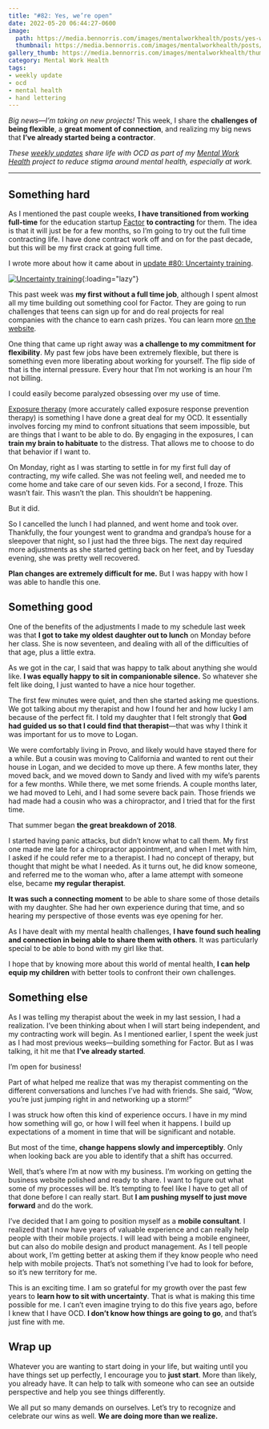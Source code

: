 ```yaml
---
title: "#82: Yes, we’re open"
date: 2022-05-20 06:44:27-0600
image: 
  path: https://media.bennorris.com/images/mentalworkhealth/posts/yes-we’re-open.jpg
  thumbnail: https://media.bennorris.com/images/mentalworkhealth/posts/thumbnails/yes-we’re-open.jpg
gallery_thumb: https://media.bennorris.com/images/mentalworkhealth/thumbs/yes-we’re-open.jpg
category: Mental Work Health
tags:
- weekly update
- ocd
- mental health
- hand lettering
---
```


_Big news—I’m taking on new projects!_ This week, I share the **challenges of being flexible**, a **great moment of connection**, and realizing my big news that **I’ve already started being a contractor**.

_These [weekly updates](https://bennorris.com/tags/weekly-update/) share life with OCD as part of my [Mental Work Health](https://bennorris.com/mental-work-health) project to reduce stigma around mental health, especially at work._

***


## Something hard

As I mentioned the past couple weeks, **I have transitioned from working full-time** for the education startup [Factor](https://www.joinfactor.com/about) **to contracting** for them. The idea is that it will just be for a few months, so I’m going to try out the full time contracting life. I have done contract work off and on for the past decade, but this will be my first crack at going full time.

I wrote more about how it came about in [update #80: Uncertainty training](https://bennorris.com/2022/05/06/uncertainty-training).

[![Uncertainty training](https://media.bennorris.com/images/mentalworkhealth/posts/uncertainty-training.jpg)](https://bennorris.com/2022/05/06/uncertainty-training){:loading="lazy"}

This past week was **my first without a full time job**, although I spent almost all my time building out something cool for Factor. They are going to run challenges that teens can sign up for and do real projects for real companies with the chance to earn cash prizes. You can learn more [on the website](https://www.joinfactor.com/challenges).

One thing that came up right away was **a challenge to my commitment for flexibility**. My past few jobs have been extremely flexible, but there is something even more liberating about working for yourself. The flip side of that is the internal pressure. Every hour that I’m not working is an hour I’m not billing.

I could easily become paralyzed obsessing over my use of time.

[Exposure therapy](https://en.wikipedia.org/wiki/Exposure_therapy) (more accurately called exposure response prevention therapy) is something I have done a great deal for my OCD. It essentially involves forcing my mind to confront situations that seem impossible, but are things that I want to be able to do. By engaging in the exposures, I can **train my brain to habituate** to the distress. That allows me to choose to do that behavior if I want to.

On Monday, right as I was starting to settle in for my first full day of contracting, my wife called. She was not feeling well, and needed me to come home and take care of our seven kids. For a second, I froze. This wasn’t fair. This wasn’t the plan. This shouldn’t be happening.

But it did.

So I cancelled the lunch I had planned, and went home and took over. Thankfully, the four youngest went to grandma and grandpa’s house for a sleepover that night, so I just had the three bigs. The next day required more adjustments as she started getting back on her feet, and by Tuesday evening, she was pretty well recovered.

**Plan changes are extremely difficult for me.** But I was happy with how I was able to handle this one.


## Something good

One of the benefits of the adjustments I made to my schedule last week was that **I got to take my oldest daughter out to lunch** on Monday before her class. She is now seventeen, and dealing with all of the difficulties of that age, plus a little extra.

As we got in the car, I said that was happy to talk about anything she would like. **I was equally happy to sit in companionable silence.** So whatever she felt like doing, I just wanted to have a nice hour together.

The first few minutes were quiet, and then she started asking me questions. We got talking about my therapist and how I found her and how lucky I am because of the perfect fit. I told my daughter that I felt strongly that **God had guided us so that I could find that therapist**—that was why I think it was important for us to move to Logan.

We were comfortably living in Provo, and likely would have stayed there for a while. But a cousin was moving to California and wanted to rent out their house in Logan, and we decided to move up there. A few months later, they moved back, and we moved down to Sandy and lived with my wife’s parents for a few months. While there, we met some friends. A couple months later, we had moved to Lehi, and I had some severe back pain. Those friends we had made had a cousin who was a chiropractor, and I tried that for the first time.

That summer began **the great breakdown of 2018**.

I started having panic attacks, but didn’t know what to call them. My first one made me late for a chiropractor appointment, and when I met with him, I asked if he could refer me to a therapist. I had no concept of therapy, but thought that might be what I needed. As it turns out, he did know someone, and referred me to the woman who, after a lame attempt with someone else, became **my regular therapist**.

**It was such a connecting moment** to be able to share some of those details with my daughter. She had her own experience during that time, and so hearing my perspective of those events was eye opening for her.

As I have dealt with my mental health challenges, **I have found such healing and connection in being able to share them with others**. It was particularly special to be able to bond with my girl like that.

I hope that by knowing more about this world of mental health, **I can help equip my children** with better tools to confront their own challenges.


## Something else

As I was telling my therapist about the week in my last session, I had a realization. I’ve been thinking about when I will start being independent, and my contracting work will begin. As I mentioned earlier, I spent the week just as I had most previous weeks—building something for Factor. But as I was talking, it hit me that **I’ve already started**.

I’m open for business!

Part of what helped me realize that was my therapist commenting on the different conversations and lunches I’ve had with friends. She said, “Wow, you’re just jumping right in and networking up a storm!”

I was struck how often this kind of experience occurs. I have in my mind how something will go, or how I will feel when it happens. I build up expectations of a moment in time that will be significant and notable.

But most of the time, **change happens slowly and imperceptibly**. Only when looking back are you able to identify that a shift has occurred.

Well, that’s where I’m at now with my business. I’m working on getting the business website polished and ready to share. I want to figure out what some of my processes will be. It’s tempting to feel like I have to get all of that done before I can really start. But **I am pushing myself to just move forward** and do the work.

I’ve decided that I am going to position myself as a **mobile consultant**. I realized that I now have years of valuable experience and can really help people with their mobile projects. I will lead with being a mobile engineer, but can also do mobile design and product management. As I tell people about work, I’m getting better at asking them if they know people who need help with mobile projects. That’s not something I’ve had to look for before, so it’s new territory for me.

This is an exciting time. I am so grateful for my growth over the past few years to **learn how to sit with uncertainty**. That is what is making this time possible for me. I can’t even imagine trying to do this five years ago, before I knew that I have OCD. **I don’t know how things are going to go**, and that’s just fine with me.


## Wrap up

Whatever you are wanting to start doing in your life, but waiting until you have things set up perfectly, I encourage you to **just start**. More than likely, you already have. It can help to talk with someone who can see an outside perspective and help you see things differently.

We all put so many demands on ourselves. Let’s try to recognize and celebrate our wins as well. **We are doing more than we realize.**
